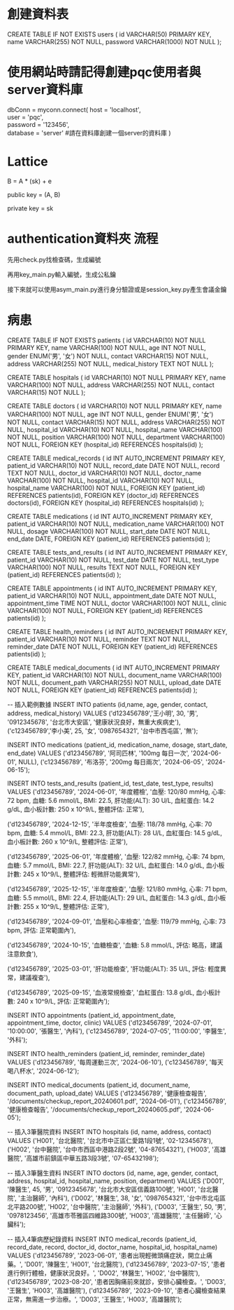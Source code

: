# 創建資料表
CREATE TABLE IF NOT EXISTS users (
    id VARCHAR(50) PRIMARY KEY,
    name VARCHAR(255) NOT NULL,
    password VARCHAR(1000) NOT NULL
);

# 使用網站時請記得創建pqc使用者與server資料庫
dbConn = myconn.connect(
    host = 'localhost',   
    user = 'pqc',         
    password = '123456',  
    database = 'server'   #請在資料庫創建一個server的資料庫
)

# Lattice
B = A * (sk) + e

public key = (A, B)

private key = sk

# authentication資料夾 流程
先用check.py找檢查碼，生成編號

再用key_main.py輸入編號，生成公私鑰

接下來就可以使用asym_main.py進行身分驗證或是session_key.py產生會議金鑰

# 病患

CREATE TABLE IF NOT EXISTS patients (
    id VARCHAR(10) NOT NULL PRIMARY KEY,
    name VARCHAR(100) NOT NULL,
    age INT NOT NULL,
    gender ENUM('男', '女') NOT NULL,
    contact VARCHAR(15) NOT NULL,
    address VARCHAR(255) NOT NULL,
    medical_history TEXT NOT NULL
);

CREATE TABLE hospitals (
    id VARCHAR(10) NOT NULL PRIMARY KEY,
    name VARCHAR(100) NOT NULL,
    address VARCHAR(255) NOT NULL,
    contact VARCHAR(15) NOT NULL
);

CREATE TABLE doctors (
    id VARCHAR(10) NOT NULL PRIMARY KEY,
    name VARCHAR(100) NOT NULL,
    age INT NOT NULL,
    gender ENUM('男', '女') NOT NULL,
    contact VARCHAR(15) NOT NULL,
    address VARCHAR(255) NOT NULL,
    hospital_id VARCHAR(10) NOT NULL,
    hospital_name VARCHAR(100) NOT NULL,
    position VARCHAR(100) NOT NULL,
    department VARCHAR(100) NOT NULL,
    FOREIGN KEY (hospital_id) REFERENCES hospitals(id)
);

CREATE TABLE medical_records (
    id INT AUTO_INCREMENT PRIMARY KEY,
    patient_id VARCHAR(10) NOT NULL,
    record_date DATE NOT NULL,
    record TEXT NOT NULL,
    doctor_id VARCHAR(10) NOT NULL,
    doctor_name VARCHAR(100) NOT NULL,
    hospital_id VARCHAR(10) NOT NULL,
    hospital_name VARCHAR(100) NOT NULL,
    FOREIGN KEY (patient_id) REFERENCES patients(id),
    FOREIGN KEY (doctor_id) REFERENCES doctors(id),
    FOREIGN KEY (hospital_id) REFERENCES hospitals(id)
);

CREATE TABLE medications (
    id INT AUTO_INCREMENT PRIMARY KEY,
    patient_id VARCHAR(10) NOT NULL,
    medication_name VARCHAR(100) NOT NULL,
    dosage VARCHAR(100) NOT NULL,
    start_date DATE NOT NULL,
    end_date DATE,
    FOREIGN KEY (patient_id) REFERENCES patients(id)
);

CREATE TABLE tests_and_results (
    id INT AUTO_INCREMENT PRIMARY KEY,
    patient_id VARCHAR(10) NOT NULL,
    test_date DATE NOT NULL,
    test_type VARCHAR(100) NOT NULL,
    results TEXT NOT NULL,
    FOREIGN KEY (patient_id) REFERENCES patients(id)
);

CREATE TABLE appointments (
    id INT AUTO_INCREMENT PRIMARY KEY,
    patient_id VARCHAR(10) NOT NULL,
    appointment_date DATE NOT NULL,
    appointment_time TIME NOT NULL,
    doctor VARCHAR(100) NOT NULL,
    clinic VARCHAR(100) NOT NULL,
    FOREIGN KEY (patient_id) REFERENCES patients(id)
);

CREATE TABLE health_reminders (
    id INT AUTO_INCREMENT PRIMARY KEY,
    patient_id VARCHAR(10) NOT NULL,
    reminder TEXT NOT NULL,
    reminder_date DATE NOT NULL,
    FOREIGN KEY (patient_id) REFERENCES patients(id)
);

CREATE TABLE medical_documents (
    id INT AUTO_INCREMENT PRIMARY KEY,
    patient_id VARCHAR(10) NOT NULL,
    document_name VARCHAR(100) NOT NULL,
    document_path VARCHAR(255) NOT NULL,
    upload_date DATE NOT NULL,
    FOREIGN KEY (patient_id) REFERENCES patients(id)
);


-- 插入範例數據
INSERT INTO patients (id,name, age, gender, contact, address, medical_history) VALUES
('d123456789','王小明', 30, '男', '0912345678', '台北市大安區', '健康狀況良好，無重大疾病史'),
('c123456789','李小美', 25, '女', '0987654321', '台中市西屯區', '無');

INSERT INTO medications (patient_id, medication_name, dosage, start_date, end_date) VALUES
('d123456789', '阿司匹林', '100mg 每日一次', '2024-06-01', NULL),
('c123456789', '布洛芬', '200mg 每日兩次', '2024-06-05', '2024-06-15');

INSERT INTO tests_and_results (patient_id, test_date, test_type, results) VALUES
('d123456789', '2024-06-01', '年度體檢', '血壓: 120/80 mmHg, 心率: 72 bpm, 血糖: 5.6 mmol/L, BMI: 22.5, 肝功能(ALT): 30 U/L, 血紅蛋白: 14.2 g/dL, 血小板計數: 250 x 10^9/L, 整體評估: 正常'),

('d123456789', '2024-12-15', '半年度檢查', '血壓: 118/78 mmHg, 心率: 70 bpm, 血糖: 5.4 mmol/L, BMI: 22.3, 肝功能(ALT): 28 U/L, 血紅蛋白: 14.5 g/dL, 血小板計數: 260 x 10^9/L, 整體評估: 正常'),

('d123456789', '2025-06-01', '年度體檢', '血壓: 122/82 mmHg, 心率: 74 bpm, 血糖: 5.7 mmol/L, BMI: 22.7, 肝功能(ALT): 32 U/L, 血紅蛋白: 14.0 g/dL, 血小板計數: 245 x 10^9/L, 整體評估: 輕微肝功能異常'),

('d123456789', '2025-12-15', '半年度檢查', '血壓: 121/80 mmHg, 心率: 71 bpm, 血糖: 5.5 mmol/L, BMI: 22.4, 肝功能(ALT): 29 U/L, 血紅蛋白: 14.3 g/dL, 血小板計數: 255 x 10^9/L, 整體評估: 正常'),

('d123456789', '2024-09-01', '血壓和心率檢查', '血壓: 119/79 mmHg, 心率: 73 bpm, 評估: 正常範圍內'),

('d123456789', '2024-10-15', '血糖檢查', '血糖: 5.8 mmol/L, 評估: 略高，建議注意飲食'),

('d123456789', '2025-03-01', '肝功能檢查', '肝功能(ALT): 35 U/L, 評估: 輕度異常，建議複查'),

('d123456789', '2025-09-15', '血液常規檢查', '血紅蛋白: 13.8 g/dL, 血小板計數: 240 x 10^9/L, 評估: 正常範圍內');

INSERT INTO appointments (patient_id, appointment_date, appointment_time, doctor, clinic) VALUES
('d123456789', '2024-07-01', '10:00:00', '張醫生', '內科'),
('c123456789', '2024-07-05', '11:00:00', '李醫生', '外科');

INSERT INTO health_reminders (patient_id, reminder, reminder_date) VALUES
('d123456789', '每周運動三次', '2024-06-10'),
('c123456789', '每天喝八杯水', '2024-06-12');

INSERT INTO medical_documents (patient_id, document_name, document_path, upload_date) VALUES
('d123456789', '健康檢查報告', '/documents/checkup_report_20240601.pdf', '2024-06-01'),
('c123456789', '健康檢查報告', '/documents/checkup_report_20240605.pdf', '2024-06-05');

-- 插入3筆醫院資料
INSERT INTO hospitals (id, name, address, contact) VALUES
('H001', '台北醫院', '台北市中正區仁愛路1段1號', '02-12345678'),
('H002', '台中醫院', '台中市西區中港路2段2號', '04-87654321'),
('H003', '高雄醫院', '高雄市前鎮區中華五路3段3號', '07-65432198');

-- 插入3筆醫生資料
INSERT INTO doctors (id, name, age, gender, contact, address, hospital_id, hospital_name, position, department) VALUES
('D001', '陳醫生', 45, '男', '0912345678', '台北市大安區信義路100號', 'H001', '台北醫院', '主治醫師', '內科'),
('D002', '林醫生', 38, '女', '0987654321', '台中市北屯區北平路200號', 'H002', '台中醫院', '主治醫師', '外科'),
('D003', '王醫生', 50, '男', '0978123456', '高雄市苓雅區四維路300號', 'H003', '高雄醫院', '主任醫師', '心臟科');

-- 插入4筆病歷紀錄資料
INSERT INTO medical_records (patient_id, record_date, record, doctor_id, doctor_name, hospital_id, hospital_name) VALUES
('d123456789', '2023-06-01', '患者出現輕微頭痛症狀，開立止痛藥。', 'D001', '陳醫生', 'H001', '台北醫院'),
('d123456789', '2023-07-15', '患者進行例行體檢，健康狀況良好。', 'D002', '林醫生', 'H002', '台中醫院'),
('d123456789', '2023-08-20', '患者因胸痛前來就診，安排心臟檢查。', 'D003', '王醫生', 'H003', '高雄醫院'),
('d123456789', '2023-09-10', '患者心臟檢查結果正常，無需進一步治療。', 'D003', '王醫生', 'H003', '高雄醫院');
